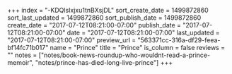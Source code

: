 +++
index = "-KDQlsIxjxu1tnBXsjDL"
sort_create_date = 1499872860
sort_last_updated = 1499872860
sort_publish_date = 1499872860
create_date = "2017-07-12T08:21:00-07:00"
publish_date = "2017-07-12T08:21:00-07:00"
date = "2017-07-12T08:21:00-07:00"
last_updated = "2017-07-12T08:21:00-07:00"
preview_url = "563371cc-316a-df29-feea-bf14fc71b017"
name = "Prince"
title = "Prince"
is_column = false
reviews = ""
notes = ["notes/book-news-roundup-who-wouldnt-read-a-prince-memoir", "notes/prince-has-died-long-live-prince"]
+++


